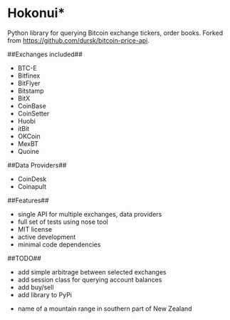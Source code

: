 # Hokonui*
Python library for querying Bitcoin exchange tickers, order books. 
Forked from https://github.com/dursk/bitcoin-price-api.

##Exchanges included##
 - BTC-E
 - Bitfinex
 - BitFlyer
 - Bitstamp
 - BitX
 - CoinBase
 - CoinSetter
 - Huobi
 - itBit
 - OKCoin
 - MexBT
 - Quoine

##Data Providers##
 - CoinDesk
 - Coinapult

##Features##
 - single API for multiple exchanges, data providers
 - full set of tests using nose tool
 - MIT license
 - active development
 - minimal code dependencies
 
##TODO##
 - add simple arbitrage between selected exchanges
 - add session class for querying account balances
 - add buy/sell
 - add library to PyPi

* name of a mountain range in southern part of New Zealand
